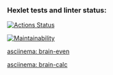### Hexlet tests and linter status:

[![Actions Status](https://github.com/itsslava/js-starter-project-44/actions/workflows/hexlet-check.yml/badge.svg)](https://github.com/itsslava/js-starter-project-44/actions)

[![Maintainability](https://api.codeclimate.com/v1/badges/5bd2f2deb121bb75fa07/maintainability)](https://codeclimate.com/github/itsslava/js-starter-project-44/maintainability)

[asciinema: brain-even](https://asciinema.org/a/ygL6wNGTN7iUPIZ2QHk2g66YV)

[asciinema: brain-calc](https://asciinema.org/a/zuEDMFSiiyLn9Uj62Oxfmmc2n)
